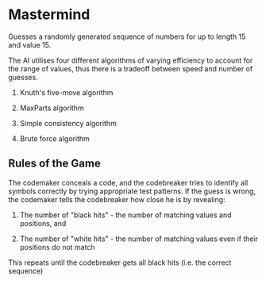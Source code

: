 # Mastermind
Guesses a randomly generated sequence of numbers for up to length 15 and value 15.

The AI utilises four different algorithms of varying efficiency to account for the range of values, thus there is a tradeoff between speed and number of guesses.

1) Knuth's five-move algorithm

2) MaxParts algorithm

3) Simple consistency algorithm

4) Brute force algorithm

Rules of the Game
-----------------
The codemaker conceals a code, and the codebreaker tries to identify all symbols correctly by trying appropriate test patterns. If the guess is wrong, the codemaker tells the codebreaker how close he is by revealing:

1) The number of "black hits" - the number of matching values and positions, and

2) The number of "white hits" - the number of matching values even if their positions do not match

This repeats until the codebreaker gets all black hits (i.e. the correct sequence)
